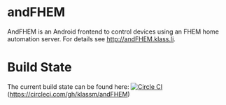 andFHEM
=======

AndFHEM is an Android frontend to control devices using an FHEM home automation server. For details see http://andFHEM.klass.li.

# Build State

The current build state can be found here:
[![Circle CI](https://circleci.com/gh/klassm/andFHEM/tree/master.svg?style=svg)](https://circleci.com/gh/klassm/andFHEM/tree/master)(https://circleci.com/gh/klassm/andFHEM)
